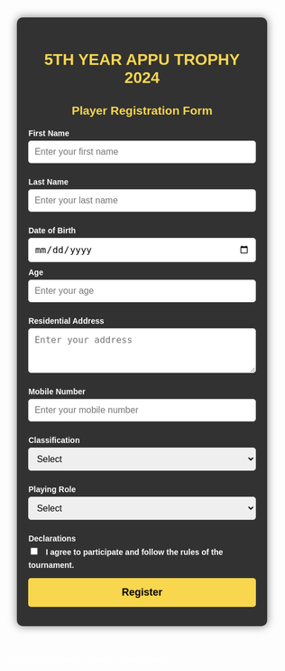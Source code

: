<!DOCTYPE html>
<html lang="en">
<head>
    <meta charset="UTF-8">
    <meta name="viewport" content="width=device-width, initial-scale=1.0">
    <title>APPU TROPHY</title>
    <style>
        body {
            font-family: Arial, sans-serif;
            margin: 0;
            padding: 0;
            background: url('puneeth-background.jpg') no-repeat center center fixed;
            background-size: cover;
            color: white;
        }
        .container {
            width: 80%;
            max-width: 800px;
            margin: 50px auto;
            background: rgba(0, 0, 0, 0.8);
            padding: 20px;
            border-radius: 10px;
            box-shadow: 0 0 15px rgba(0, 0, 0, 0.5);
        }
        h1, h2 {
            text-align: center;
            margin-bottom: 20px;
            color: #f8d64d;
        }
        .form-group {
            margin-bottom: 15px;
        }
        label {
            display: block;
            font-weight: bold;
            margin-bottom: 5px;
        }
        input, select, textarea {
            width: 100%;
            padding: 10px;
            margin-bottom: 10px;
            border: 1px solid #ddd;
            border-radius: 5px;
            font-size: 16px;
        }
        input[type="radio"], input[type="checkbox"] {
            width: auto;
            margin-right: 10px;
        }
        button {
            display: block;
            width: 100%;
            padding: 15px;
            background-color: #f8d64d;
            color: #000;
            border: none;
            border-radius: 5px;
            font-size: 18px;
            font-weight: bold;
            cursor: pointer;
        }
        button:hover {
            background-color: #ffd700;
        }
    </style>
</head>
<body>
    <div class="container">
        <h1>5TH YEAR APPU TROPHY 2024</h1>
        <h2>Player Registration Form</h2>
        <form action="#" method="POST">
            <div class="form-group">
                <label for="first_name">First Name</label>
                <input type="text" id="first_name" name="first_name" placeholder="Enter your first name" required>
            </div>
            <div class="form-group">
                <label for="last_name">Last Name</label>
                <input type="text" id="last_name" name="last_name" placeholder="Enter your last name" required>
            </div>
            <div class="form-group inline">
                <div>
                    <label for="dob">Date of Birth</label>
                    <input type="date" id="dob" name="dob" required>
                </div>
                <div>
                    <label for="age">Age</label>
                    <input type="number" id="age" name="age" placeholder="Enter your age" min="5" max="100" required>
                </div>
            </div>
            <div class="form-group">
                <label for="address">Residential Address</label>
                <textarea id="address" name="address" rows="3" placeholder="Enter your address" required></textarea>
            </div>
            <div class="form-group">
                <label for="mobile">Mobile Number</label>
                <input type="tel" id="mobile" name="mobile" pattern="[0-9]{10}" placeholder="Enter your mobile number" required>
            </div>
            <div class="form-group">
                <label>Classification</label>
                <select name="classification" required>
                    <option value="">Select</option>
                    <option value="Right Hand Bat">Right Hand Bat</option>
                    <option value="Left Hand Bat">Left Hand Bat</option>
                    <option value="Right Arm">Right Arm</option>
                    <option value="Left Arm">Left Arm</option>
                    <option value="Wicket Keeper">Wicket Keeper</option>
                </select>
            </div>
            <div class="form-group">
                <label>Playing Role</label>
                <select name="playing_role" required>
                    <option value="">Select</option>
                    <option value="Opening Batsman">Opening Batsman</option>
                    <option value="Middle Order Batsman">Middle Order Batsman</option>
                    <option value="Fast Bowler">Fast Bowler</option>
                    <option value="Medium Fast Bowler">Medium Fast Bowler</option>
                    <option value="Batting All Rounder">Batting All Rounder</option>
                    <option value="Bowling All Rounder">Bowling All Rounder</option>
                    <option value="Off Spinner">Off Spinner</option>
                    <option value="Leg Spinner">Leg Spinner</option>
                </select>
            </div>
            <div class="form-group">
                <label>Declarations</label>
                <label><input type="checkbox" name="declaration" value="agree" required> I agree to participate and follow the rules of the tournament.</label>
            </div>
            <button type="submit" name="register">Register</button>
        </form>
    </div>
</body>
</html>


<?php
$servername = "localhost";
$username = "root";
$password = "";
$dbname = "appu_trophy";

// Create connection
$conn = mysqli_connect($servername, $username, $password, $dbname);

// Check connection
if (!$conn) {
    die("Connection failed: " . mysqli_connect_error());
}

if (isset($_POST['register'])) {
    $fname = mysqli_real_escape_string($conn, $_POST['first_name']);
    $lname = mysqli_real_escape_string($conn, $_POST['last_name']);
    $dob = mysqli_real_escape_string($conn, $_POST['dob']);
    $age = intval($_POST['age']);
    $address = mysqli_real_escape_string($conn, $_POST['address']);
    $mobile = mysqli_real_escape_string($conn, $_POST['mobile']);
    $classification = mysqli_real_escape_string($conn, $_POST['classification']);
    $playing_role = mysqli_real_escape_string($conn, $_POST['playing_role']);

    $query = "INSERT INTO sirsi VALUES ('$fname', '$lname', '$dob', $age, '$address', '$mobile', '$classification', '$playing_role')";


    if (mysqli_query($conn, $query)) {
        echo "Data inserted into Database successfully!";
    } else {
        echo "Error: " . $query . "<br>" . mysqli_error($conn);
    }
}
mysqli_close($conn);
?>
